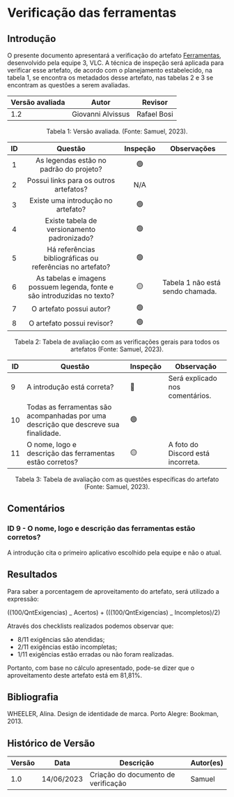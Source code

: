 # Verificação das ferramentas

## Introdução

O presente documento apresentará a verificação do artefato [Ferramentas](https://requisitos-de-software.github.io/2023.1-VLC/#/planejamento/ferramentas), desenvolvido pela equipe 3, VLC. A técnica de inspeção será aplicada para verificar esse artefato, de acordo com o planejamento estabelecido, na tabela 1, se encontra os metadados desse artefato, nas tabelas 2 e 3 se encontram as questões a serem avaliadas.

<center>

| Versão avaliada | Autor             | Revisor     |
| --------------- | ----------------- | ----------- |
| 1.2             | Giovanni Alvissus | Rafael Bosi |

</center>

<div style="text-align: center">
<p> Tabela 1: Versão avaliada. (Fonte: Samuel, 2023). </p>
</div>

| ID  |                                 Questão                                  | Inspeção | Observações                      |
| :-: | :----------------------------------------------------------------------: | :------: | -------------------------------- |
|  1  |                 As legendas estão no padrão do projeto?                  |    🟢    |                                  |
|  2  |                  Possui links para os outros artefatos?                  |   N/A    |                                  |
|  3  |                    Existe uma introdução no artefato?                    |    🟢    |                                  |
|  4  |               Existe tabela de versionamento padronizado?                |    🟢    |                                  |
|  5  |        Há referências bibliográficas ou referências no artefato?         |    🟢    |                                  |
|  6  | As tabelas e imagens possuem legenda, fonte e são introduzidas no texto? |    🟡    | Tabela 1 não está sendo chamada. |
|  7  |                         O artefato possui autor?                         |    🟢    |                                  |
|  8  |                        O artefato possui revisor?                        |    🟢    |                                  |

<div style="text-align: center">
<p> Tabela 2: Tabela de avaliação com as verificações gerais para todos os artefatos (Fonte: Samuel, 2023). </p>
</div>

| ID  | Questão                                                                              | Inspeção | Observação                        |
| --- | ------------------------------------------------------------------------------------ | -------- | --------------------------------- |
| 9   | A introdução está correta?                                                           | 🔴       | Será explicado nos comentários.   |
| 10  | Todas as ferramentas são acompanhadas por uma descrição que descreve sua finalidade. | 🟢       |                                   |
| 11  | O nome, logo e descrição das ferramentas estão corretos?                             | 🟡       | A foto do Discord está incorreta. |

<div style="text-align: center">
<p> Tabela 3: Tabela de avaliação com as questões específicas do artefato (Fonte: Samuel, 2023). </p>
</div>

## Comentários

### ID 9 - O nome, logo e descrição das ferramentas estão corretos?

A introdução cita o primeiro aplicativo escolhido pela equipe e não o atual.

## Resultados

Para saber a porcentagem de aproveitamento do artefato, será utilizado a expressão:

((100/QntExigencias) _ Acertos) + (((100/QntExigencias) _ Incompletos)/2)

Através dos checklists realizados podemos observar que:

- 8/11 exigências são atendidas;
- 2/11 exigências estão incompletas;
- 1/11 exigências estão erradas ou não foram realizadas.

Portanto, com base no cálculo apresentado, pode-se dizer que o aproveitamento deste artefato está em 81,81%.

## Bibliografia

WHEELER, Alina. Design de identidade de marca. Porto Alegre: Bookman, 2013.

## Histórico de Versão

| Versão | Data       | Descrição                           | Autor(es) |
| ------ | ---------- | ----------------------------------- | --------- |
| 1.0    | 14/06/2023 | Criação do documento de verificação | Samuel    |
